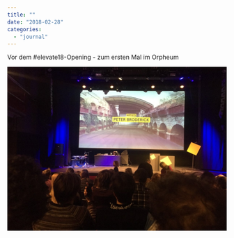 ```yaml
---
title: ""
date: "2018-02-28"
categories: 
  - "journal"
---
```


Vor dem #elevate18-Opening - zum ersten Mal im Orpheum

![](images/45580a34a5.jpg)
